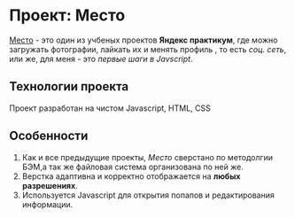 # Проект: Место
[Место](https://hiksp.github.io/mesto/) - это один из учбеных проектов **Яндекс практикум**, где можно загружать фотографии, лайкать их и менять профиль , то есть *соц. сеть*, или же, для меня - это *первые шаги в Javscript*. 

## Технологии проекта
Проект разработан на чистом Javascript, HTML, CSS

## Особенности
1. Как и все предыдущие проекты, *Место* сверстано по методолгии БЭМ,а так же файловая система организована по ней же.
2. Верстка адаптивна и корректно отображается на **любых разрешениях**.
3. Используется Javascript для открытия попапов и редактирования информации.
